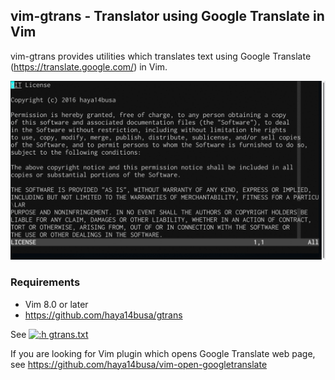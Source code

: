 ## vim-gtrans - Translator using Google Translate in Vim

vim-gtrans provides utilities which translates text using Google Translate (https://translate.google.com/) in Vim.

![vim-gtrans demo](https://raw.githubusercontent.com/haya14busa/i/3bc897e20c984a2de86fb992ebf4e8803bca372b/vim-gtrans/anim.gif)

### Requirements
- Vim 8.0 or later
- https://github.com/haya14busa/gtrans

See [![:h gtrans.txt](https://img.shields.io/badge/doc-%3Ah%20gtrans.txt-red.svg)](doc/gtrans.txt)

If you are looking for Vim plugin which opens Google Translate web page, see https://github.com/haya14busa/vim-open-googletranslate
